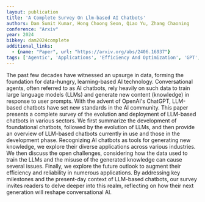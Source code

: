 ```yaml
---
layout: publication
title: 'A Complete Survey On Llm-based AI Chatbots'
authors: Dam Sumit Kumar, Hong Choong Seon, Qiao Yu, Zhang Chaoning
conference: "Arxiv"
year: 2024
bibkey: dam2024complete
additional_links:
  - {name: "Paper", url: "https://arxiv.org/abs/2406.16937"}
tags: ['Agentic', 'Applications', 'Efficiency And Optimization', 'GPT', 'Model Architecture', 'Prompting', 'Survey Paper', 'Tools', 'Uncategorized']
---
```

The past few decades have witnessed an upsurge in data, forming the
foundation for data-hungry, learning-based AI technology. Conversational
agents, often referred to as AI chatbots, rely heavily on such data to train
large language models (LLMs) and generate new content (knowledge) in response
to user prompts. With the advent of OpenAI's ChatGPT, LLM-based chatbots have
set new standards in the AI community. This paper presents a complete survey of
the evolution and deployment of LLM-based chatbots in various sectors. We first
summarize the development of foundational chatbots, followed by the evolution
of LLMs, and then provide an overview of LLM-based chatbots currently in use
and those in the development phase. Recognizing AI chatbots as tools for
generating new knowledge, we explore their diverse applications across various
industries. We then discuss the open challenges, considering how the data used
to train the LLMs and the misuse of the generated knowledge can cause several
issues. Finally, we explore the future outlook to augment their efficiency and
reliability in numerous applications. By addressing key milestones and the
present-day context of LLM-based chatbots, our survey invites readers to delve
deeper into this realm, reflecting on how their next generation will reshape
conversational AI.
